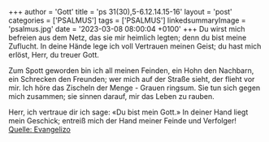 +++
author = 'Gott'
title = 'ps 31(30),5-6.12.14.15-16'
layout = 'post'
categories = ['PSALMUS']
tags = ['PSALMUS']
linkedsummaryImage = 'psalmus.jpg'
date = '2023-03-08 08:00:04 +0100'
+++
Du wirst mich befreien aus dem Netz, das sie mir heimlich legten;
denn du bist meine Zuflucht.
In deine Hände lege ich voll Vertrauen meinen Geist;
du hast mich erlöst, Herr, du treuer Gott.

Zum Spott geworden bin ich all meinen Feinden,
ein Hohn den Nachbarn, ein Schrecken den Freunden;
wer mich auf der Straße sieht, der flieht vor mir.<!--more-->
Ich höre das Zischeln der Menge - Grauen ringsum.
Sie tun sich gegen mich zusammen;
sie sinnen darauf, mir das Leben zu rauben.

Herr, ich vertraue dir
ich sage: «Du bist mein Gott.»
In deiner Hand liegt mein Geschick;
entreiß mich der Hand meiner Feinde und Verfolger!<br> [Quelle: Evangelizo](https://evangeliumtagfuertag.org/DE/gospel)
